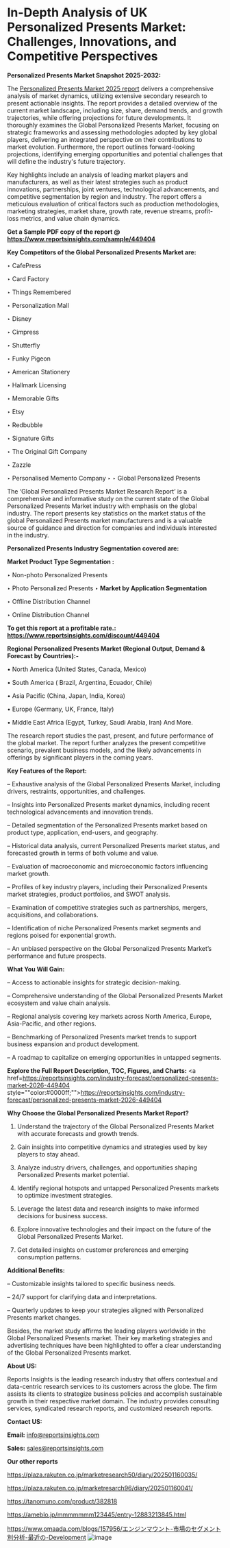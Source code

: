 # In-Depth Analysis of UK Personalized Presents Market: Challenges, Innovations, and Competitive Perspectives

<strong>Personalized Presents Market Snapshot 2025-2032:</strong>

The <a href=https://www.reportsinsights.com/sample/449404>Personalized Presents Market 2025 report</a> delivers a comprehensive analysis of market dynamics, utilizing extensive secondary research to present actionable insights. The report provides a detailed overview of the current market landscape, including size, share, demand trends, and growth trajectories, while offering projections for future developments. It thoroughly examines the Global Personalized Presents Market, focusing on strategic frameworks and assessing methodologies adopted by key global players, delivering an integrated perspective on their contributions to market evolution. Furthermore, the report outlines forward-looking projections, identifying emerging opportunities and potential challenges that will define the industry's future trajectory.

Key highlights include an analysis of leading market players and manufacturers, as well as their latest strategies such as product innovations, partnerships, joint ventures, technological advancements, and competitive segmentation by region and industry. The report offers a meticulous evaluation of critical factors such as production methodologies, marketing strategies, market share, growth rate, revenue streams, profit-loss metrics, and value chain dynamics.

<strong>Get a Sample PDF copy of the report @ <a href=https://www.reportsinsights.com/sample/449404 style=color:#0000ff;>https://www.reportsinsights.com/sample/449404</a></strong>

<strong>Key Competitors of the Global Personalized Presents Market are:</strong>

‣ CafePress

‣ Card Factory

‣ Things Remembered

‣ Personalization Mall

‣ Disney

‣ Cimpress

‣ Shutterfly

‣ Funky Pigeon

‣ American Stationery

‣ Hallmark Licensing

‣ Memorable Gifts

‣ Etsy

‣ Redbubble

‣ Signature Gifts

‣ The Original Gift Company

‣ Zazzle

‣ Personalised Memento Company
‣ 
‣ Global Personalized Presents

The ‘Global Personalized Presents Market Research Report’ is a comprehensive and informative study on the current state of the Global Personalized Presents Market industry with emphasis on the global industry. The report presents key statistics on the market status of the global Personalized Presents market manufacturers and is a valuable source of guidance and direction for companies and individuals interested in the industry.

<strong>Personalized Presents Industry Segmentation covered are:</strong>

<strong>Market Product Type Segmentation :</strong>

‣ Non-photo Personalized Presents

‣ Photo Personalized Presents
‣ 
<strong>Market by Application Segmentation</strong>

‣ Offline Distribution Channel

‣ Online Distribution Channel

<strong>To get this report at a profitable rate.: <a href=https://www.reportsinsights.com/discount/449404 style=color:#0000ff;>https://www.reportsinsights.com/discount/449404</a></strong>

<strong>Regional Personalized Presents Market (Regional Output, Demand &amp; Forecast by Countries):-</strong>

• North America (United States, Canada, Mexico)

• South America ( Brazil, Argentina, Ecuador, Chile)

• Asia Pacific (China, Japan, India, Korea)

• Europe (Germany, UK, France, Italy)

• Middle East Africa (Egypt, Turkey, Saudi Arabia, Iran) And More.

The research report studies the past, present, and future performance of the global market. The report further analyzes the present competitive scenario, prevalent business models, and the likely advancements in offerings by significant players in the coming years.

<strong>Key Features of the Report:</strong>

– Exhaustive analysis of the Global Personalized Presents Market, including drivers, restraints, opportunities, and challenges.

– Insights into Personalized Presents market dynamics, including recent technological advancements and innovation trends.

– Detailed segmentation of the Personalized Presents market based on product type, application, end-users, and geography.

– Historical data analysis, current Personalized Presents market status, and forecasted growth in terms of both volume and value.

– Evaluation of macroeconomic and microeconomic factors influencing market growth.

– Profiles of key industry players, including their Personalized Presents market strategies, product portfolios, and SWOT analysis.

– Examination of competitive strategies such as partnerships, mergers, acquisitions, and collaborations.

– Identification of niche Personalized Presents market segments and regions poised for exponential growth.

– An unbiased perspective on the Global Personalized Presents Market’s performance and future prospects.

<strong>What You Will Gain:</strong>

– Access to actionable insights for strategic decision-making.

– Comprehensive understanding of the Global Personalized Presents Market ecosystem and value chain analysis.

– Regional analysis covering key markets across North America, Europe, Asia-Pacific, and other regions.

– Benchmarking of Personalized Presents market trends to support business expansion and product development.

– A roadmap to capitalize on emerging opportunities in untapped segments.

<strong>Explore the Full Report Description, TOC, Figures, and Charts:</strong>
<a href=https://reportsinsights.com/industry-forecast/personalized-presents-market-2026-449404 style=""color:#0000ff;"">https://reportsinsights.com/industry-forecast/personalized-presents-market-2026-449404</a>

<strong>Why Choose the Global Personalized Presents Market Report?</strong>

1. Understand the trajectory of the Global Personalized Presents Market with accurate forecasts and growth trends.

2. Gain insights into competitive dynamics and strategies used by key players to stay ahead.

3. Analyze industry drivers, challenges, and opportunities shaping Personalized Presents market potential.

4. Identify regional hotspots and untapped Personalized Presents markets to optimize investment strategies.

5. Leverage the latest data and research insights to make informed decisions for business success.

6. Explore innovative technologies and their impact on the future of the Global Personalized Presents Market.

7. Get detailed insights on customer preferences and emerging consumption patterns.

<strong>Additional Benefits:</strong>

– Customizable insights tailored to specific business needs.

– 24/7 support for clarifying data and interpretations.

– Quarterly updates to keep your strategies aligned with Personalized Presents market changes.

Besides, the market study affirms the leading players worldwide in the Global Personalized Presents market. Their key marketing strategies and advertising techniques have been highlighted to offer a clear understanding of the Global Personalized Presents market.

<strong><strong>About US</strong>:</strong>

Reports Insights is the leading research industry that offers contextual and data-centric research services to its customers across the globe. The firm assists its clients to strategize business policies and accomplish sustainable growth in their respective market domain. The industry provides consulting services, syndicated research reports, and customized research reports.

<strong>Contact US:</strong>

<p class=><b>Email:</b> <a href=mailto:info@reportsinsights.com>info@reportsinsights.com</a></p>
<p class=><b>Sales:</b> <a href=mailto:sales@reportsinsights.com>sales@reportsinsights.com</a></p>

<strong>Our other reports</strong>

<a href=https://plaza.rakuten.co.jp/marketresearch50/diary/202501160035/>https://plaza.rakuten.co.jp/marketresearch50/diary/202501160035/</a>

<a href=https://plaza.rakuten.co.jp/marketresarch96/diary/202501160041/>https://plaza.rakuten.co.jp/marketresarch96/diary/202501160041/</a>

<a href=https://tanomuno.com/product/382818>https://tanomuno.com/product/382818</a>

<a href=https://ameblo.jp/mmmmmmm123445/entry-12883213845.html>https://ameblo.jp/mmmmmmm123445/entry-12883213845.html</a>

<a href=https://www.omaada.com/blogs/157956/エンジンマウント-市場のセグメント別分析-最近の-Development>https://www.omaada.com/blogs/157956/エンジンマウント-市場のセグメント別分析-最近の-Development</a>
![image](https://github.com/user-attachments/assets/b6ddbcb0-5249-4de5-848d-a16c88758872)
